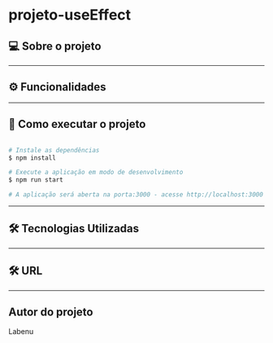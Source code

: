 # projeto-useEffect

## 💻 Sobre o projeto



---

## ⚙️ Funcionalidades


---

## 🚀 Como executar o projeto

```bash

# Instale as dependências
$ npm install

# Execute a aplicação em modo de desenvolvimento
$ npm run start

# A aplicação será aberta na porta:3000 - acesse http://localhost:3000

```
---

## 🛠 Tecnologias Utilizadas



---

## 🛠 URL



---

## Autor do projeto

Labenu

